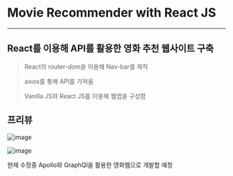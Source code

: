 # Movie Recommender with React JS

---

## React를 이용해 API를 활용한 영화 추천 웹사이트 구축

> React의 router-dom을 이용해 Nav-bar를 제작

> axios를 통해 API를 가져옴

> Vanilla JS와 React JS를 이용해 웹앱을 구성함

## 프리뷰

![image](https://user-images.githubusercontent.com/82329983/167091813-b32c0b2c-1d09-4d4c-a1a7-76c303b6ffb2.png)

![image](https://user-images.githubusercontent.com/82329983/167091971-1319cc45-097c-4516-82d5-4c3df37666a2.png)

현재 수정중 Apollo와 GraphQl을 활용한 영화웹으로 개발할 예정
